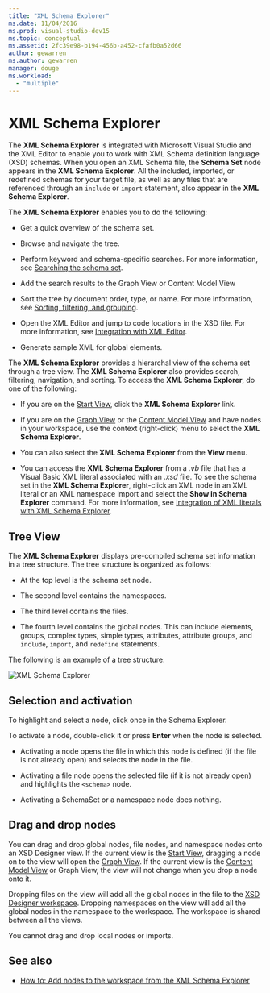 ```yaml
---
title: "XML Schema Explorer"
ms.date: 11/04/2016
ms.prod: visual-studio-dev15
ms.topic: conceptual
ms.assetid: 2fc39e98-b194-456b-a452-cfafb0a52d66
author: gewarren
ms.author: gewarren
manager: douge
ms.workload:
  - "multiple"
---
```

# XML Schema Explorer

The **XML Schema Explorer** is integrated with Microsoft Visual Studio and the XML Editor to enable you to work with XML Schema definition language (XSD) schemas. When you open an XML Schema file, the **Schema Set** node appears in the **XML Schema Explorer**. All the included, imported, or redefined schemas for your target file, as well as any files that are referenced through an `include` or `import` statement, also appear in the **XML Schema Explorer**.

 The **XML Schema Explorer** enables you to do the following:

-   Get a quick overview of the schema set.

-   Browse and navigate the tree.

-   Perform keyword and schema-specific searches. For more information, see [Searching the schema set](../xml-tools/searching-the-schema-set.md).

-   Add the search results to the Graph View or Content Model View

-   Sort the tree by document order, type, or name. For more information, see [Sorting, filtering, and grouping](../xml-tools/sorting-filtering-and-grouping-xml-schema-explorer.md).

-   Open the XML Editor and jump to code locations in the XSD file. For more information, see [Integration with XML Editor](../xml-tools/integration-with-xml-editor.md).

-   Generate sample XML for global elements.

The **XML Schema Explorer** provides a hierarchal view of the schema set through a tree view. The **XML Schema Explorer** also provides search, filtering, navigation, and sorting. To access the **XML Schema Explorer**, do one of the following:

-   If you are on the [Start View](../xml-tools/start-view.md), click the **XML Schema Explorer** link.

-   If you are on the [Graph View](../xml-tools/graph-view.md) or the [Content Model View](../xml-tools/content-model-view.md) and have nodes in your workspace, use the context (right-click) menu to select the **XML Schema Explorer**.

-   You can also select the **XML Schema Explorer** from the **View** menu.

-   You can access the **XML Schema Explorer** from a *.vb* file that has a Visual Basic XML literal associated with an *.xsd* file. To see the schema set in the **XML Schema Explorer**, right-click an XML node in an XML literal or an XML namespace import and select the **Show in Schema Explorer** command. For more information, see [Integration of XML literals with XML Schema Explorer](../xml-tools/integration-of-xml-literals-with-xml-schema-explorer.md).

## Tree View
 The **XML Schema Explorer** displays pre-compiled schema set information in a tree structure. The tree structure is organized as follows:

-   At the top level is the schema set node.

-   The second level contains the namespaces.

-   The third level contains the files.

-   The fourth level contains the global nodes. This can include elements, groups, complex types, simple types, attributes, attribute groups, and `include`, `import`, and `redefine` statements.

The following is an example of a tree structure:

![XML Schema Explorer](../xml-tools/media/xmlschemaexplorer.gif)

## Selection and activation
 To highlight and select a node, click once in the Schema Explorer.

 To activate a node, double-click it or press **Enter** when the node is selected.

-   Activating a node opens the file in which this node is defined (if the file is not already open) and selects the node in the file.

-   Activating a file node opens the selected file (if it is not already open) and highlights the `<schema>` node.

-   Activating a SchemaSet or a namespace node does nothing.

## Drag and drop nodes
 You can drag and drop global nodes, file nodes, and namespace nodes onto an XSD Designer view. If the current view is the [Start View](../xml-tools/start-view.md), dragging a node on to the view will open the [Graph View](../xml-tools/graph-view.md). If the current view is the [Content Model View](../xml-tools/content-model-view.md) or Graph View, the view will not change when you drop a node onto it.

 Dropping files on the view will add all the global nodes in the file to the [XSD Designer workspace](../xml-tools/xml-schema-designer-workspace.md). Dropping namespaces on the view will add all the global nodes in the namespace to the workspace. The workspace is shared between all the views.

 You cannot drag and drop local nodes or imports.

## See also

- [How to: Add nodes to the workspace from the XML Schema Explorer](../xml-tools/how-to-add-nodes-to-the-workspace-from-the-xml-schema-explorer.md)
